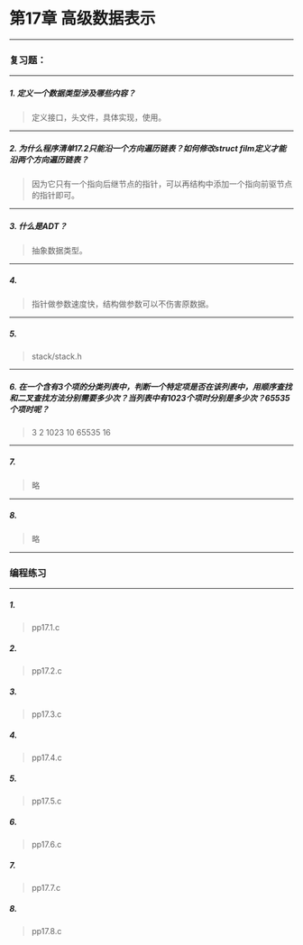 # 第17章 高级数据表示

---
### 复习题：
---
##### 1. 定义一个数据类型涉及哪些内容？
> 定义接口，头文件，具体实现，使用。
---
##### 2. 为什么程序清单17.2只能沿一个方向遍历链表？如何修改struct film定义才能沿两个方向遍历链表？
> 因为它只有一个指向后继节点的指针，可以再结构中添加一个指向前驱节点的指针即可。
---
##### 3. 什么是ADT？
> 抽象数据类型。
---
##### 4. 
> 指针做参数速度快，结构做参数可以不伤害原数据。
---
##### 5.
> stack/stack.h 
---
##### 6. 在一个含有3个项的分类列表中，判断一个特定项是否在该列表中，用顺序查找和二叉查找方法分别需要多少次？当列表中有1023个项时分别是多少次？65535个项时呢？
> 3 2
> 1023 10
> 65535 16
---
##### 7. 
> 略
---
##### 8. 
> 略
---
### 编程练习
---
##### 1. 
> pp17.1.c
##### 2. 
> pp17.2.c
##### 3. 
> pp17.3.c
##### 4. 
> pp17.4.c
##### 5. 
> pp17.5.c
##### 6. 
> pp17.6.c
##### 7. 
> pp17.7.c
##### 8. 
> pp17.8.c